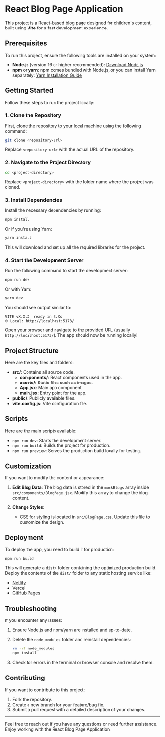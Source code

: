 # React Blog Page Application

This project is a React-based blog page designed for children's content, built using **Vite** for a fast development experience.

## Prerequisites

To run this project, ensure the following tools are installed on your system:

- **Node.js** (version 16 or higher recommended): [Download Node.js](https://nodejs.org/)
- **npm** or **yarn**: npm comes bundled with Node.js, or you can install Yarn separately: [Yarn Installation Guide](https://classic.yarnpkg.com/lang/en/docs/install/)

## Getting Started

Follow these steps to run the project locally:

### 1. Clone the Repository

First, clone the repository to your local machine using the following command:

```bash
git clone <repository-url>
```
Replace `<repository-url>` with the actual URL of the repository.

### 2. Navigate to the Project Directory

```bash
cd <project-directory>
```
Replace `<project-directory>` with the folder name where the project was cloned.

### 3. Install Dependencies

Install the necessary dependencies by running:

```bash
npm install
```
Or if you're using Yarn:

```bash
yarn install
```

This will download and set up all the required libraries for the project.

### 4. Start the Development Server

Run the following command to start the development server:

```bash
npm run dev
```
Or with Yarn:

```bash
yarn dev
```

You should see output similar to:

```
VITE vX.X.X  ready in X.Xs
🌐 Local: http://localhost:5173/
```

Open your browser and navigate to the provided URL (usually `http://localhost:5173/`). The app should now be running locally!

## Project Structure

Here are the key files and folders:

- **src/**: Contains all source code.
  - **components/**: React components used in the app.
  - **assets/**: Static files such as images.
  - **App.jsx**: Main app component.
  - **main.jsx**: Entry point for the app.
- **public/**: Publicly available files.
- **vite.config.js**: Vite configuration file.

## Scripts

Here are the main scripts available:

- `npm run dev`: Starts the development server.
- `npm run build`: Builds the project for production.
- `npm run preview`: Serves the production build locally for testing.

## Customization

If you want to modify the content or appearance:

1. **Edit Blog Data**:
   The blog data is stored in the `mockBlogs` array inside `src/components/BlogPage.jsx`. Modify this array to change the blog content.

2. **Change Styles**:
   - CSS for styling is located in `src/BlogPage.css`. Update this file to customize the design.

## Deployment

To deploy the app, you need to build it for production:

```bash
npm run build
```

This will generate a `dist/` folder containing the optimized production build. Deploy the contents of the `dist/` folder to any static hosting service like:

- [Netlify](https://www.netlify.com/)
- [Vercel](https://vercel.com/)
- [GitHub Pages](https://pages.github.com/)

## Troubleshooting

If you encounter any issues:

1. Ensure Node.js and npm/yarn are installed and up-to-date.
2. Delete the `node_modules` folder and reinstall dependencies:

   ```bash
   rm -rf node_modules
   npm install
   ```

3. Check for errors in the terminal or browser console and resolve them.

## Contributing

If you want to contribute to this project:

1. Fork the repository.
2. Create a new branch for your feature/bug fix.
3. Submit a pull request with a detailed description of your changes.

---

Feel free to reach out if you have any questions or need further assistance. Enjoy working with the React Blog Page Application!

